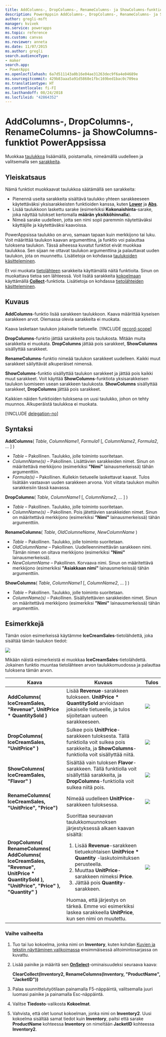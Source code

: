 ```yaml
---
title: AddColumns-, DropColumns-, RenameColumns- ja ShowColumns-funktiot | Microsoft Docs
description: PowerAppsin AddColumns-, DropColumns-, RenameColumns- ja ShowColumns-funktioiden viitetietoja, kuten syntaksi ja esimerkkejä
author: gregli-msft
manager: kvivek
ms.service: powerapps
ms.topic: reference
ms.custom: canvas
ms.reviewer: anneta
ms.date: 11/07/2015
ms.author: gregli
search.audienceType:
- maker
search.app:
- PowerApps
ms.openlocfilehash: 6a7d511143a0b16e04ae31263dec9f6a4e04689e
ms.sourcegitcommit: 429b83aaa5a91d5868e1fbc169bed1bac0c709ea
ms.translationtype: HT
ms.contentlocale: fi-FI
ms.lasthandoff: 08/24/2018
ms.locfileid: "42864352"
---
```

# <a name="addcolumns-dropcolumns-renamecolumns-and-showcolumns-functions-in-powerapps"></a>AddColumns-, DropColumns-, RenameColumns- ja ShowColumns-funktiot PowerAppsissa
Muokkaa [taulukkoa](../working-with-tables.md) lisäämällä, poistamalla, nimeämällä uudelleen ja valitsemalla sen [sarakkeita](../working-with-tables.md#columns).

## <a name="overview"></a>Yleiskatsaus
Nämä funktiot muokkaavat taulukkoa säätämällä sen sarakkeita:

* Pienennä useita sarakkeita sisältävä taulukko yhteen sarakkeeseen käytettäväksi yksisarakkeisten funktioiden kanssa, kuten **[Lower](function-lower-upper-proper.md)** ja **[Abs](function-numericals.md)**.  
* Lisää taulukkoon laskettu sarake (esimerkiksi **Kokonaishinta**-sarake, joka näyttää tulokset kertomalla **määrän** **yksikköhinnalla**).
* Nimeä sarake uudelleen, jotta sen nimi sopii paremmin näytettäväksi käyttäjille ja käytettäväksi kaavoissa.

PowerAppsissa taulukko on arvo, samaan tapaan kuin merkkijono tai luku.  Voit määrittää taulukon kaavan argumenttina, ja funktio voi palauttaa tuloksena taulukon. Tässä aiheessa kuvatut funktiot eivät muokkaa taulukkoa. Sen sijaan ne ottavat taulukon argumenttina ja palauttavat uuden taulukon, jota on muunnettu.  Lisätietoja on kohdassa [taulukoiden käsitteleminen](../working-with-tables.md).  

Et voi muokata [tietolähteen](../working-with-data-sources.md) sarakkeita käyttämällä näitä funktioita. Sinun on muokattava tietoa sen lähteessä. Voit lisätä sarakkeita [kokoelmaan](../working-with-data-sources.md#collections) käyttämällä **[Collect](function-clear-collect-clearcollect.md)**-funktiota.  Lisätietoja on kohdassa [tietolähteiden käsitteleminen](../working-with-data-sources.md).  

## <a name="description"></a>Kuvaus
**AddColumns**-funktio lisää sarakkeen taulukkoon. Kaava määrittää kyseisen sarakkeen arvot. Olemassa olevia sarakkeita ei muokata.

Kaava lasketaan taulukon jokaiselle tietueelle.
[!INCLUDE [record-scope](../../../includes/record-scope.md)]

**DropColumns**-funktio jättää sarakkeita pois taulukosta.  Mitään muita sarakkeita ei muokata. **DropColumns** jättää pois sarakkeet, **ShowColumns** sisällyttää sarakkeet.

**RenameColumns**-funktio nimeää taulukon sarakkeet uudelleen. Kaikki muut sarakkeet säilyttävät alkuperäiset nimensä.

**ShowColumns**-funktio sisällyttää taulukon sarakkeet ja jättää pois kaikki muut sarakkeet. Voit käyttää **ShowColumns**-funktiota yksisarakkeisen taulukon luomiseen usean sarakkeen taulukosta.  **ShowColumns** sisällyttää sarakkeet, **DropColumns** jättää pois sarakkeet.  

Kaikkien näiden funktioiden tuloksena on uusi taulukko, johon on tehty muunnos.  Alkuperäistä taulukkoa ei muokata.

[!INCLUDE [delegation-no](../../../includes/delegation-no.md)]

## <a name="syntax"></a>Syntaksi
**AddColumns**( *Table*, *ColumnName1*, *Formula1* [, *ColumnName2*, *Formula2*, ... ] )

* *Table* – Pakollinen.  Taulukko, jolle toiminto suoritetaan.
* *ColumnName(s)* – Pakollinen. Lisättävien sarakkeiden nimet.  Sinun on määritettävä merkkijono (esimerkiksi **"Nimi"** lainausmerkeissä) tähän argumenttiin.
* *Formula(s)* – Pakollinen.  Kullekin tietueelle laskettavat kaavat. Tulos lisätään vastaavan uuden sarakkeen arvona. Voit viitata taulukon muihin sarakkeisiin tässä kaavassa.

**DropColumns**( *Table*, *ColumnName1* [, *ColumnName2*, ... ] )

* *Table* – Pakollinen.  Taulukko, jolle toiminto suoritetaan.
* *ColumnName(s)* – Pakollinen. Pois jätettävien sarakkeiden nimet. Sinun on määritettävä merkkijono (esimerkiksi **"Nimi"** lainausmerkeissä) tähän argumenttiin.

**RenameColumns**( *Table*, *OldColumneName*, *NewColumnName* )

* *Table* – Pakollinen.  Taulukko, jolle toiminto suoritetaan.
* *OldColumnName* – Pakollinen. Uudelleennimettävän sarakkeen nimi. Tämän nimen on oltava merkkijono (esimerkiksi **"Nimi"** lainausmerkeissä).
* *NewColumnName* – Pakollinen. Korvaava nimi. Sinun on määritettävä merkkijono (esimerkiksi **"Asiakkaan nimi"** lainausmerkeissä) tähän argumenttiin.

**ShowColumns**( *Table*, *ColumnName1* [, *ColumnName2*, ... ] )

* *Table* – Pakollinen.  Taulukko, jolle toiminto suoritetaan.
* *ColumnName(s)* – Pakollinen. Sisällytettävien sarakkeiden nimet. Sinun on määritettävä merkkijono (esimerkiksi **"Nimi"** lainausmerkeissä) tähän argumenttiin.

## <a name="examples"></a>Esimerkkejä
Tämän osion esimerkeissä käytämme **IceCreamSales**-tietolähdettä, joka sisältää tämän taulukon tiedot:

![](media/function-table-shaping/icecream.png)

Mikään näistä esimerkeistä ei muokkaa **IceCreamSales**-tietolähdettä. Jokainen funktio muuntaa tietolähteen arvon taulukkomuodossa ja palauttaa tuloksena tämän arvon.

| Kaava | Kuvaus | Tulos |
| --- | --- | --- |
| **AddColumns( IceCreamSales, "Revenue", UnitPrice * QuantitySold )** |Lisää **Revenue**-sarakkeen tulokseen.  **UnitPrice * QuantitySold** arvioidaan jokaiselle tietueelle, ja tulos sijoitetaan uuteen sarakkeeseen. |<style> img { max-width: none; } </style> ![](media/function-table-shaping/icecream-add-revenue.png) |
| **DropColumns( IceCreamSales, "UnitPrice" )** |Sulkee pois **UnitPrice**-sarakkeen tuloksesta. Tällä funktiolla voit sulkea pois sarakkeita, ja **ShowColumns**-funktiolla voit sisällyttää niitä. |![](media/function-table-shaping/icecream-drop-price.png) |
| **ShowColumns( IceCreamSales, "Flavor" )** |Sisältää vain tuloksen **Flavor**-sarakkeen. Tällä funktiolla voit sisällyttää sarakkeita, ja **DropColumns**-funktiolla voit sulkea niitä pois. |![](media/function-table-shaping/icecream-select-flavor.png) |
| **RenameColumns( IceCreamSales, "UnitPrice", "Price")** |Nimeää uudelleen **UnitPrice**-sarakkeen tuloksessa. |![](media/function-table-shaping/icecream-rename-price.png) |
| **DropColumns(<br>RenameColumns(<br>AddColumns( IceCreamSales, "Revenue",<br>UnitPrice * QuantitySold ),<br>"UnitPrice", "Price" ),<br>"Quantity" )** |Suorittaa seuraavan taulukkomuunnoksen järjestyksessä alkaen kaavan sisältä: <ol><li>Lisää **Revenue**-sarakkeen tietuekohtaisen **UnitPrice * Quantity** -laskutoimituksen perusteella.<li>Muuttaa **UnitPrice**-sarakkeen nimeksi **Price**.<li>Jättää pois **Quantity**-sarakkeen.</ol>  Huomaa, että järjestys on tärkeä. Emme voi esimerkiksi laskea sarakkeella **UnitPrice**, kun sen nimi on muutettu. |![](media/function-table-shaping/icecream-all-transforms.png) |

### <a name="step-by-step"></a>Vaihe vaiheelta
1. Tuo tai luo kokoelma, jonka nimi on **Inventory**, kuten kohdan [Kuvien ja tekstin näyttäminen valikoimassa](../show-images-text-gallery-sort-filter.md) ensimmäisessä alitoimintosarjassa on kuvattu.
2. Lisää painike ja määritä sen **[OnSelect](../controls/properties-core.md)**-ominaisuudeksi seuraava kaava:
   
    **ClearCollect(Inventory2, RenameColumns(Inventory, "ProductName", "JacketID"))**
3. Palaa suunnittelutyötilaan painamalla F5-näppäintä, valitsemalla juuri luomasi painike ja painamalla Esc-näppäintä.
4. Valitse **Tiedosto**-valikosta **Kokoelmat**.
5. Vahvista, että olet luonut kokoelman, jonka nimi on **Inventory2**. Uusi kokoelma sisältää samat tiedot kuin **Inventory**, paitsi että sarake **ProductName** kohteessa **Inventory** on nimeltään **JacketID** kohteessa **Inventory2**.

